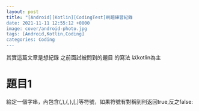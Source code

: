 ```yaml
---
layout: post
title: "[Android][Kotlin][CodingTest]刷題練習紀錄
date: 2021-11-11 12:55:12 +0800
image: cover/android-photo.jpg
tags: [Android,Kotlin,Coding]
categories: Coding
---
```



其實這篇文章是想紀錄
之前面試被問到的題目
的寫法
以kotlin為主


<h1>題目1</h1>
給定一個字串，內包含(,),{,},[,]等符號，如果符號有對稱到則返回true,反之false:<br>
